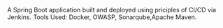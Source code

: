 A Spring Boot application built and deployed using priciples of CI/CD via Jenkins. Tools Used: Docker, OWASP,
Sonarqube,Apache Maven.
